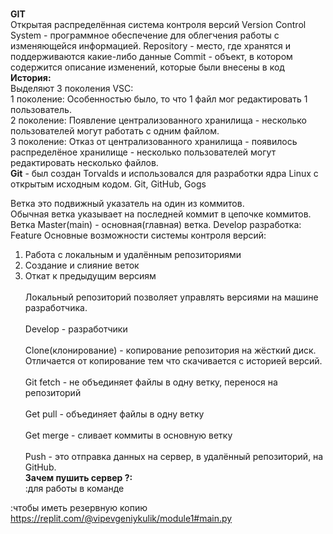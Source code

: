<br/><b>GIT</b><br/>
Открытая распределённая система контроля версий
Version Control System - программное обеспечение для облегчения работы с изменяющейся информацией.
Repository - место, где хранятся и поддерживаются какие-либо данные
Commit - объект, в котором содержится описание изменений, которые были внесены в код
<br/><b>История:</b><br/>
Выделяют 3 поколения VSC:
<br/>1 поколение: Особенностью было, то что 1 файл мог редактировать 1 пользователь.<br/>
2 поколение: Появление централизованного хранилища - несколько пользователей могут работать с одним файлом.
<br/>3 поколение: Отказ от централизованного хранилища - появилось распределёное хранилище - несколько пользователей могут редактировать несколько файлов.<br/>
<b>Git</b> - был создан Torvalds и использовался для разработки ядра Linux с открытым исходным кодом.
Git, GitHub, Gogs

Ветка это подвижный указатель на один из коммитов. <br/>Обычная ветка указывает на последней коммит в цепочке коммитов.<br/>
Ветка Master(main) - основная(главная) ветка.
Develop разработка: Feature
Основные возможности системы контроля версий:
1. Работа с локальным и удалённым репозиториями
2. Создание и слияние веток
3. Откат к предыдущим версиям<br/>
<br/>Локальный репозиторий позволяет управлять версиями на машине разработчика.<br/>
<br/>Develop - разработчики<br/>
<br/>Clone(клонирование) - копирование репозитория на жёсткий диск. Отличается от копирование тем что скачивается с историей версий.<br/>
<br/>Git fetch - не объединяет файлы в одну ветку, перенося на репозиторий<br/>
<br/>Get pull - объединяет файлы в одну ветку<br/>
<br/>Get merge - сливает коммиты в основную ветку<br/>
<br/>Push - это отправка данных на сервер, в удалённый репозиторий, на GitHub.<br/>
<b>Зачем пушить сервер ?:</b>
<br/>:для работы в команде<br/>

:чтобы иметь резервную копию
https://replit.com/@vipevgeniykulik/module1#main.py
